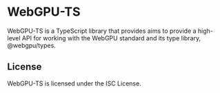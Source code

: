 # WebGPU-TS

WebGPU-TS is a TypeScript library that provides aims to provide a high-level API for working with the WebGPU standard and its type library, @webgpu/types.

## License

WebGPU-TS is licensed under the ISC License.
